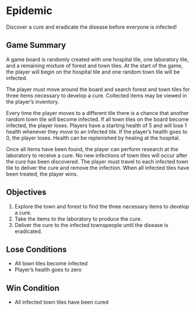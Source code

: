 # Epidemic
Discover a cure and eradicate the disease before everyone is infected!

## Game Summary
A game board is randomly created with one hospital tile, one laboratory tile, and a remaining mixture of forest and town tiles.  At the start of the game, the player will begin on the hospital tile and one random town tile will be infected.  

The player must move around the board and search forest and town tiles for three items necessary to develop a cure.  Collected items may be viewed in the player’s inventory.

Every time the player moves to a different tile there is a chance that another random town tile will become infected. If all town tiles on the board become infected, the player loses.  Players have a starting health of 5 and will lose 1 health whenever they move to an infected tile.  If the player’s health goes to 0, the player loses.  Health can be replenished by healing at the hospital.

Once all items have been found, the player can perform research at the laboratory to receive a cure.  No new infections of town tiles will occur after the cure has been discovered.  The player must travel to each infected town tile to deliver the cure and remove the infection. When all infected tiles have been treated, the player wins.

## Objectives
1)	Explore the town and forest to find the three necessary items to develop a cure.
2)	Take the items to the laboratory to produce the cure.
3)	Deliver the cure to the infected townspeople until the disease is eradicated.

## Lose Conditions
-	All town tiles become infected
-	Player’s health goes to zero

## Win Condition
-	All infected town tiles have been cured
